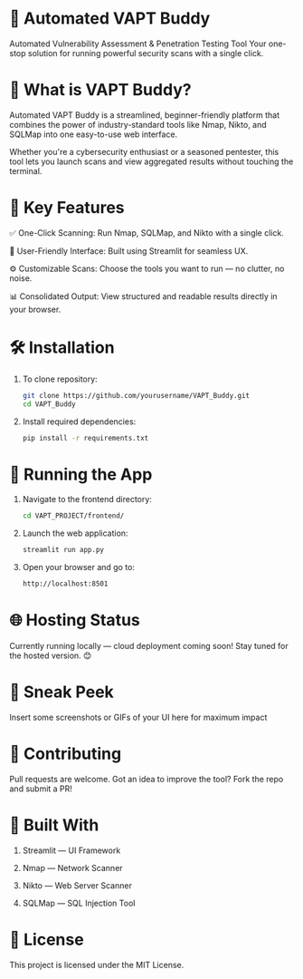 # 🚀 Automated VAPT Buddy
Automated Vulnerability Assessment & Penetration Testing Tool
Your one-stop solution for running powerful security scans with a single click.

# 🔐 What is VAPT Buddy?
Automated VAPT Buddy is a streamlined, beginner-friendly platform that combines the power of industry-standard tools like Nmap, Nikto, and SQLMap into one easy-to-use web interface.

Whether you're a cybersecurity enthusiast or a seasoned pentester, this tool lets you launch scans and view aggregated results without touching the terminal.

# 🎯 Key Features
 ✅ One-Click Scanning: Run Nmap, SQLMap, and Nikto with a single click.

 🧠 User-Friendly Interface: Built using Streamlit for seamless UX.

 ⚙️ Customizable Scans: Choose the tools you want to run — no clutter, no noise.

 📊 Consolidated Output: View structured and readable results directly in your browser.

# 🛠️ Installation

1. To clone repository:
   ```bash
   git clone https://github.com/yourusername/VAPT_Buddy.git
   cd VAPT_Buddy
2. Install required dependencies:
   ```bash
   pip install -r requirements.txt
# 🚀 Running the App
1. Navigate to the frontend directory:
   ```bash
   cd VAPT_PROJECT/frontend/
2. Launch the web application:
   ```bash
   streamlit run app.py
3. Open your browser and go to:
   ```bash
   http://localhost:8501
# 🌐 Hosting Status
Currently running locally — cloud deployment coming soon!
Stay tuned for the hosted version. 😊

# 📸 Sneak Peek
Insert some screenshots or GIFs of your UI here for maximum impact

# 🤝 Contributing
Pull requests are welcome. Got an idea to improve the tool? Fork the repo and submit a PR!

# 🧠 Built With
 1. Streamlit — UI Framework

 2. Nmap — Network Scanner

 3. Nikto — Web Server Scanner

 4. SQLMap — SQL Injection Tool

# 📄 License
This project is licensed under the MIT License.
